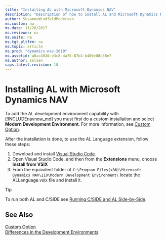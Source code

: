 ```yaml
---
title: "Installing AL with Microsoft Dynamics NAV"
description: "Description of how to install AL and Microsoft Dynamics NAV"
author: SusanneWindfeldPedersen
ms.custom: na
ms.date: 11/28/2017
ms.reviewer: na
ms.suite: na
ms.tgt_pltfrm: na
ms.topic: article
ms.prod: "dynamics-nav-2018"
ms.assetid: a0ac492d-e3c8-4a76-87b4-b469e08c58e7
ms.author: solsen
caps.latest.revision: 18
---
```


# Installing AL with Microsoft Dynamics NAV
To add the AL development environment capability with [!INCLUDE[navnow_md](includes/navnow_md.md)] you must first do a custom installation and select **Modern Development Environment**. For more information, see [Custom Option](../custom-option.md).

After the installation is done, to use the AL Language extension, follow these steps:
1. Download and install [Visual Studio Code](https://code.visualstudio.com/).
2. Open Visual Studio Code, and then from the **Extensions** menu, choose **Install from VSIX**
3. From the equivalent folder of `C:\Program Files(x86)\Microsoft Dynamics NAV\110\Modern Development Environment\` locate the ALLanguage.vsix file and install it.  
    
> [!TIP]  
> To run both AL and C/SIDE see [Running C/SIDE and AL Side-by-Side](devenv-running-cside-and-al-side-by-side.md).

## See Also  
[Custom Option](../custom-option.md)  
[Differences in the Development Environments](devenv-differences.md)